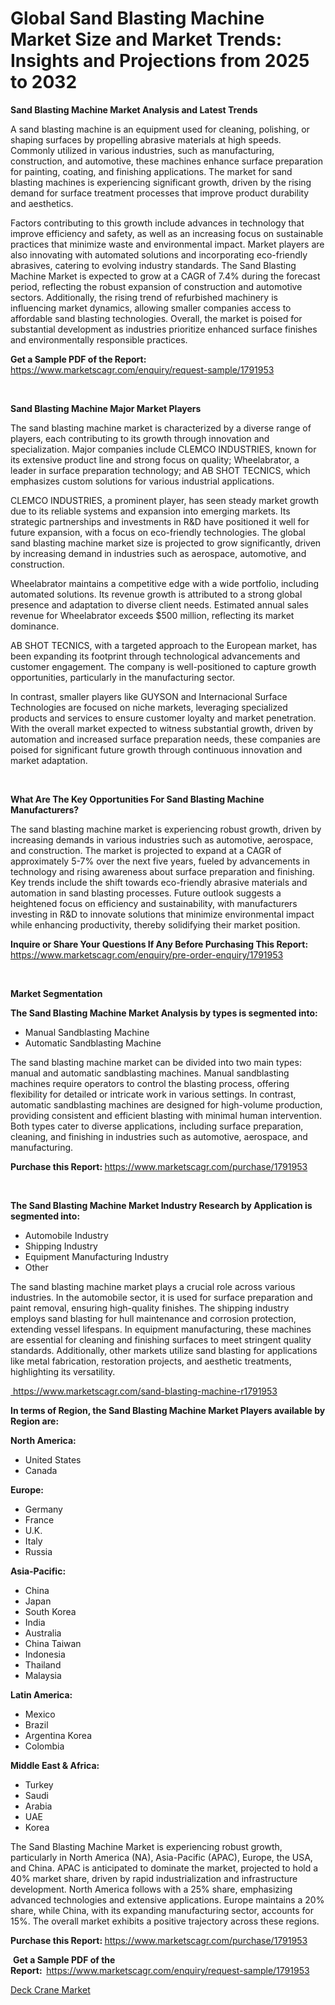 <p><h1>Global Sand Blasting Machine Market Size and Market Trends: Insights and Projections from 2025 to 2032</h1></p><p><strong>Sand Blasting Machine Market Analysis and Latest Trends</strong></p>
<p><p>A sand blasting machine is an equipment used for cleaning, polishing, or shaping surfaces by propelling abrasive materials at high speeds. Commonly utilized in various industries, such as manufacturing, construction, and automotive, these machines enhance surface preparation for painting, coating, and finishing applications. The market for sand blasting machines is experiencing significant growth, driven by the rising demand for surface treatment processes that improve product durability and aesthetics. </p><p>Factors contributing to this growth include advances in technology that improve efficiency and safety, as well as an increasing focus on sustainable practices that minimize waste and environmental impact. Market players are also innovating with automated solutions and incorporating eco-friendly abrasives, catering to evolving industry standards. The Sand Blasting Machine Market is expected to grow at a CAGR of 7.4% during the forecast period, reflecting the robust expansion of construction and automotive sectors. Additionally, the rising trend of refurbished machinery is influencing market dynamics, allowing smaller companies access to affordable sand blasting technologies. Overall, the market is poised for substantial development as industries prioritize enhanced surface finishes and environmentally responsible practices.</p></p>
<p><strong>Get a Sample PDF of the Report:&nbsp;</strong> <a href="https://www.marketscagr.com/enquiry/request-sample/1791953?utm_campaign=1869&utm_medium=2&utm_source=Github&utm_content=ia&utm_term=20022025&utm_id=sand-blasting-machine">https://www.marketscagr.com/enquiry/request-sample/1791953</a></p>
<p>&nbsp;</p>
<p><strong>Sand Blasting Machine Major Market Players</strong></p>
<p><p>The sand blasting machine market is characterized by a diverse range of players, each contributing to its growth through innovation and specialization. Major companies include CLEMCO INDUSTRIES, known for its extensive product line and strong focus on quality; Wheelabrator, a leader in surface preparation technology; and AB SHOT TECNICS, which emphasizes custom solutions for various industrial applications. </p><p>CLEMCO INDUSTRIES, a prominent player, has seen steady market growth due to its reliable systems and expansion into emerging markets. Its strategic partnerships and investments in R&D have positioned it well for future expansion, with a focus on eco-friendly technologies. The global sand blasting machine market size is projected to grow significantly, driven by increasing demand in industries such as aerospace, automotive, and construction.</p><p>Wheelabrator maintains a competitive edge with a wide portfolio, including automated solutions. Its revenue growth is attributed to a strong global presence and adaptation to diverse client needs. Estimated annual sales revenue for Wheelabrator exceeds $500 million, reflecting its market dominance.</p><p>AB SHOT TECNICS, with a targeted approach to the European market, has been expanding its footprint through technological advancements and customer engagement. The company is well-positioned to capture growth opportunities, particularly in the manufacturing sector.</p><p>In contrast, smaller players like GUYSON and Internacional Surface Technologies are focused on niche markets, leveraging specialized products and services to ensure customer loyalty and market penetration. With the overall market expected to witness substantial growth, driven by automation and increased surface preparation needs, these companies are poised for significant future growth through continuous innovation and market adaptation.</p></p>
<p>&nbsp;</p>
<p><strong>What Are The Key Opportunities For Sand Blasting Machine Manufacturers?</strong></p>
<p><p>The sand blasting machine market is experiencing robust growth, driven by increasing demands in various industries such as automotive, aerospace, and construction. The market is projected to expand at a CAGR of approximately 5-7% over the next five years, fueled by advancements in technology and rising awareness about surface preparation and finishing. Key trends include the shift towards eco-friendly abrasive materials and automation in sand blasting processes. Future outlook suggests a heightened focus on efficiency and sustainability, with manufacturers investing in R&D to innovate solutions that minimize environmental impact while enhancing productivity, thereby solidifying their market position.</p></p>
<p><strong>Inquire or Share Your Questions If Any Before Purchasing This Report:</strong> <a href="https://www.marketscagr.com/enquiry/pre-order-enquiry/1791953?utm_campaign=1869&utm_medium=2&utm_source=Github&utm_content=ia&utm_term=20022025&utm_id=sand-blasting-machine">https://www.marketscagr.com/enquiry/pre-order-enquiry/1791953</a></p>
<p>&nbsp;</p>
<p><strong>Market Segmentation</strong></p>
<p><strong>The Sand Blasting Machine Market Analysis by types is segmented into:</strong></p>
<p><ul><li>Manual Sandblasting Machine</li><li>Automatic Sandblasting Machine</li></ul></p>
<p><p>The sand blasting machine market can be divided into two main types: manual and automatic sandblasting machines. Manual sandblasting machines require operators to control the blasting process, offering flexibility for detailed or intricate work in various settings. In contrast, automatic sandblasting machines are designed for high-volume production, providing consistent and efficient blasting with minimal human intervention. Both types cater to diverse applications, including surface preparation, cleaning, and finishing in industries such as automotive, aerospace, and manufacturing.</p></p>
<p><strong>Purchase this Report:&nbsp;</strong><a href="https://www.marketscagr.com/purchase/1791953?utm_campaign=1869&utm_medium=2&utm_source=Github&utm_content=ia&utm_term=20022025&utm_id=sand-blasting-machine">https://www.marketscagr.com/purchase/1791953</a></p>
<p>&nbsp;</p>
<p><strong>The Sand Blasting Machine Market Industry Research by Application is segmented into:</strong></p>
<p><ul><li>Automobile Industry</li><li>Shipping Industry</li><li>Equipment Manufacturing Industry</li><li>Other</li></ul></p>
<p><p>The sand blasting machine market plays a crucial role across various industries. In the automobile sector, it is used for surface preparation and paint removal, ensuring high-quality finishes. The shipping industry employs sand blasting for hull maintenance and corrosion protection, extending vessel lifespans. In equipment manufacturing, these machines are essential for cleaning and finishing surfaces to meet stringent quality standards. Additionally, other markets utilize sand blasting for applications like metal fabrication, restoration projects, and aesthetic treatments, highlighting its versatility.</p></p>
<p><a href="https://www.marketscagr.com/sand-blasting-machine-r1791953?utm_campaign=1869&utm_medium=2&utm_source=Github&utm_content=ia&utm_term=20022025&utm_id=sand-blasting-machine">&nbsp;https://www.marketscagr.com/sand-blasting-machine-r1791953</a></p>
<p><strong>In terms of Region, the Sand Blasting Machine Market Players available by Region are:</strong></p>
<p>
    <p> <strong> North America: </strong>
        <ul>
            <li>United States</li>
            <li>Canada</li>
        </ul>
        </p> 
    <p> <strong> Europe: </strong>
        <ul>
            <li>Germany</li>
            <li>France</li>
            <li>U.K.</li>
            <li>Italy</li>
            <li>Russia</li>
        </ul>
        </p> 
    <p> <strong> Asia-Pacific: </strong>
        <ul>
            <li>China</li>
            <li>Japan</li>
            <li>South Korea</li>
            <li>India</li>
            <li>Australia</li>
            <li>China Taiwan</li>
            <li>Indonesia</li>
            <li>Thailand</li>
            <li>Malaysia</li>
        </ul>
        </p> 
    <p> <strong> Latin America: </strong>
        <ul>
            <li>Mexico</li>
            <li>Brazil</li>
            <li>Argentina Korea</li>
            <li>Colombia</li>
        </ul>
        </p> 
    <p> <strong> Middle East & Africa: </strong>
        <ul>
            <li>Turkey</li>
            <li>Saudi</li>
            <li>Arabia</li>
            <li>UAE</li>
            <li>Korea</li>
        </ul>
    </p>
    </p>
<p><p>The Sand Blasting Machine Market is experiencing robust growth, particularly in North America (NA), Asia-Pacific (APAC), Europe, the USA, and China. APAC is anticipated to dominate the market, projected to hold a 40% market share, driven by rapid industrialization and infrastructure development. North America follows with a 25% share, emphasizing advanced technologies and extensive applications. Europe maintains a 20% share, while China, with its expanding manufacturing sector, accounts for 15%. The overall market exhibits a positive trajectory across these regions.</p></p>
<p><strong>Purchase this Report: </strong><a href="https://www.marketscagr.com/purchase/1791953?utm_campaign=1869&utm_medium=2&utm_source=Github&utm_content=ia&utm_term=20022025&utm_id=sand-blasting-machine">https://www.marketscagr.com/purchase/1791953</a></p>
<p>&nbsp;<strong>Get a Sample PDF of the Report:&nbsp;&nbsp;</strong><a href="https://www.marketscagr.com/enquiry/request-sample/1791953?utm_campaign=1869&utm_medium=2&utm_source=Github&utm_content=ia&utm_term=20022025&utm_id=sand-blasting-machine">https://www.marketscagr.com/enquiry/request-sample/1791953</a></p>
<p><strong></strong></p>
<p><p><a href="https://github.com/provorikovar/Market-Research-Report-List-7/blob/main/deck-crane-market.md?utm_campaign=1869&utm_medium=2&utm_source=Github&utm_content=ia&utm_term=20022025&utm_id=sand-blasting-machine">Deck Crane Market</a></p></p>